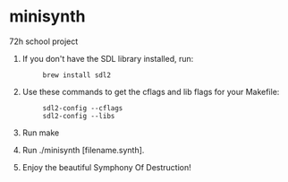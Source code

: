 # minisynth

72h school project


1. If you don't have the SDL library installed, run:

            brew install sdl2

2. Use these commands to get the cflags and lib flags for your Makefile:

            sdl2-config --cflags
            sdl2-config --libs

3. Run make

4. Run ./minisynth [filename.synth].

5. Enjoy the beautiful Symphony Of Destruction! 
